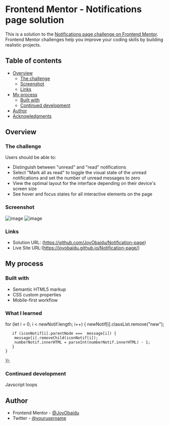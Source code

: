 # Frontend Mentor - Notifications page solution

This is a solution to the [Notifications page challenge on Frontend Mentor](https://www.frontendmentor.io/challenges/notifications-page-DqK5QAmKbC). Frontend Mentor challenges help you improve your coding skills by building realistic projects. 

## Table of contents

- [Overview](#overview)
  - [The challenge](#the-challenge)
  - [Screenshot](#screenshot)
  - [Links](#links)
- [My process](#my-process)
  - [Built with](#built-with)
  - [Continued development](#continued-development)
- [Author](#author)
- [Acknowledgments](#acknowledgments)


## Overview

### The challenge

Users should be able to:

- Distinguish between "unread" and "read" notifications
- Select "Mark all as read" to toggle the visual state of the unread notifications and set the number of unread messages to zero
- View the optimal layout for the interface depending on their device's screen size
- See hover and focus states for all interactive elements on the page

### Screenshot

![image](https://user-images.githubusercontent.com/106669781/231405487-cc4dc2a0-e2e8-452a-a4e5-d708d2f00ded.png)
![image](https://user-images.githubusercontent.com/106669781/231405530-13aeed12-70cb-40d1-8441-7a45da074788.png)



### Links

- Solution URL: (https://github.com/JoyObaidu/Notification-page)
- Live Site URL:(https://joyobaidu.github.io/Notification-page/)

## My process

### Built with

- Semantic HTML5 markup
- CSS custom properties
- Mobile-first workflow

### What I learned

 for (let i = 0; i < newNotif.length; i++) {
       newNotif[i].classList.remove("new");
        
       if (iconNotif[i].parentNode ===  message[i]) {
        message[i].removeChild(iconNotif[i]);
        numberNotif.innerHTML = parseInt(numberNotif.innerHTML) - 1;
       }
    }
});
### Continued development
Javscript loops

## Author

- Frontend Mentor - [@JoyObaidu](https://www.frontendmentor.io/profile/JoyObaidu)
- Twitter - [@yourusername](https://www.twitter.com/yourusername)



